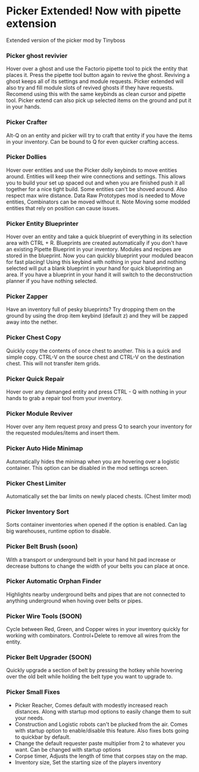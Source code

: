 # Picker Extended!  Now with pipette extension
Extended version of the picker mod by Tinyboss

### Picker ghost revivier
Hover over a ghost and use the Factorio pipette tool to pick the entity that places it. Press the pipette tool button again to revive the ghost. Reviving a ghost keeps all of its settings and module requests. Picker extended will also try and fill module slots of revived ghosts if they have requests.
Recomend using this with the same keybinds as clean cursor and pipette tool. Picker extend can also pick up selected items on the ground and put it in your hands.

### Picker Crafter
Alt-Q on an entity and picker will try to craft that entity if you have the items in your inventory. Can be bound to Q for even quicker crafting access.

### Picker Dollies
Hover over entities and use the Picker dolly keybinds to move entities around. Entities will keep their wire connections and settings. This allows you to build your set up spaced out and when you are finished push it all together for a nice tight build. Some entities can't be shoved around. Also respect max wire distance. Data Raw Prototypes mod is needed to Move entities, Combinators can be moved without it.  Note Moving some modded entities that rely on position can cause issues.

### Picker Entity Blueprinter
Hover over an entity and take a quick blueprint of everything in its selection area with CTRL + R. Blueprints are created automatically if you don't have an existing Pipette Blueprint in your inventory. Modules and recipes are stored in the blueprint. Now you can quickly blueprint your moduled beacon for fast placing! Using this keybind with nothing in your hand and nothing selected will put a blank blueprint in your hand for quick blueprinting an area. If you have a blueprint in your hand it will switch to the deconstruction planner if you have nothing selected.

### Picker Zapper
Have an inventory full of pesky blueprints? Try dropping them on the ground by using the drop item keybind (default z) and they will be zapped away into the nether.

### Picker Chest Copy
Quickly copy the contents of once chest to another. This is a quick and simple copy. CTRL-V on the source chest and CTRL-V on the destination chest. This will not transfer item grids.

### Picker Quick Repair
Hover over any damanged entity and press CTRL - Q with nothing in your hands to grab a repair tool from your inventory.

### Picker Module Reviver
Hover over any item request proxy and press Q to search your inventory for the requested modules/items and insert them.

### Picker Auto Hide Minimap
Automatically hides the minimap when you are hovering over a logistic container. This option can be disabled in the mod settings screen.

### Picker Chest Limiter
Automatically set the bar limits on newly placed chests. (Chest limiter mod)

### Picker Inventory Sort
Sorts container inventories when opened if the option is enabled. Can lag big warehouses, runtime option to disable.

### Picker Belt Brush (soon)
With a transport or underground belt in your hand hit pad increase or decrease buttons to change the width of your belts you can place at once.

### Picker Automatic Orphan Finder
Highlights nearby underground belts and pipes that are not connected to anything underground when hoving over belts or pipes.

### Picker Wire Tools (SOON)
Cycle between Red, Green, and Copper wires in your inventory quickly for working with combinators. Control+Delete to remove all wires from the entity.

### Picker Belt Upgrader (SOON)
Quickly upgrade a section of belt by pressing the hotkey while hovering over the old belt while holding the belt type you want to upgrade to.

### Picker Small Fixes
-   Picker Reacher, Comes default with modestly increased reach distances. Along with startup mod options to easily change them to suit your needs.
-   Construction and Logistic robots can't be plucked from the air. Comes with startup option to enable/disable this feature.  Also fixes bots going to quickbar by default.
-   Change the default requester paste multiplier from 2 to whatever you want. Can be changed with startup options
-   Corpse timer, Adjusts the length of time that corpses stay on the map.
-   Inventory size, Set the starting size of the players inventory
